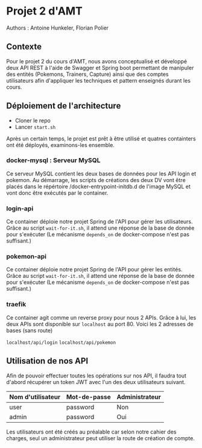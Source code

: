 # Projet 2 d'AMT
Authors : Antoine Hunkeler, Florian Polier
## Contexte

Pour le projet 2 du cours d'AMT, nous avons conceptualisé et développé deux API REST à l'aide de Swagger et Spring boot permettant de manipuler des entités (Pokemons, Trainers, Capture) ainsi que des comptes utilisateurs afin d'appliquer les techniques et pattern enseignés durant les cours.

## Déploiement de l'architecture

- Cloner le repo
- Lancer `start.sh`

Après un certain temps, le projet est prêt à être utilisé et quatres containters ont été déployés, examinons-les ensemble.

### docker-mysql : Serveur MySQL
Ce serveur MySQL contient les deux bases de données pour les API login et pokemon.
Au démarrage, les scripts de créations des deux DV vont être placés dans le répértoire /docker-entrypoint-initdb.d de l'image MySQL et vont donc être exécutés par le container.

### login-api
Ce container déploie notre projet Spring de l'API pour gérer les utilisateurs. Grâce au script `wait-for-it.sh`, il attend une réponse de la base de donnée pour s'exécuter (Le mécanisme `depends_on` de docker-compose n'est pas suffisant.)

### pokemon-api
Ce container déploie notre projet Spring de l'API pour gérer les entités. Grâce au script `wait-for-it.sh`, il attend une réponse de la base de donnée pour s'exécuter (Le mécanisme `depends_on` de docker-compose n'est pas suffisant.)

### traefik
Ce container agit comme un reverse proxy pour nous 2 APIs. Grâce à lui, les deux APIs sont disponible sur `localhost` au port 80. Voici les 2 adresses de bases (sans route)

`localhost/api/login`
`localhost/api/pokemon`

## Utilisation de nos API
Afin de pouvoir effectuer toutes les opérations sur nos API, il faudra tout d'abord récupérer un token JWT avec l'un des deux utilisateurs suivant.

| Nom d'utilisateur | Mot-de-passe | Administrateur |
|-------------------|--------------|----------------|
| user              | password     | Non            |
| admin             | password     | Oui            |

Les utilisateurs ont été créés au préalable car selon notre cahier des charges, seul un administrateur peut utiliser la route de création de compte.


